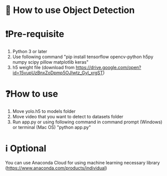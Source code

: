 # 🚨 How to use Object Detection

# ❗️Pre-requisite
1. Python 3 or later
2. Use following command
    "pip install tensorflow opencv-python h5py numpy scipy pillow matplotlib keras"
3. h5 weight file (download from https://drive.google.com/open?id=15vupUzBnxZoDpmp5OJIwtz_GyI_xrgST)

# ❓How to use
1. Move yolo.h5 to models folder
2. Move video that you want to detect to datasets folder
3. Run app.py or using following command in command prompt (Windows) or terminal (Mac OS)
    "python app.py"

# ℹ️ Optional
You can use Anaconda Cloud for using machine learning necessary library (https://www.anaconda.com/products/individual)

